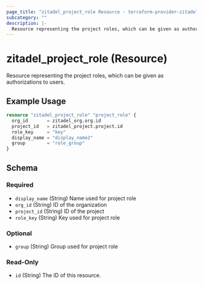 ```yaml
---
page_title: "zitadel_project_role Resource - terraform-provider-zitadel"
subcategory: ""
description: |-
  Resource representing the project roles, which can be given as authorizations to users.
---
```


# zitadel_project_role (Resource)

Resource representing the project roles, which can be given as authorizations to users.

## Example Usage

```terraform
resource "zitadel_project_role" "project_role" {
  org_id       = zitadel_org.org.id
  project_id   = zitadel_project.project.id
  role_key     = "key"
  display_name = "display_name2"
  group        = "role_group"
}
```

<!-- schema generated by tfplugindocs -->
## Schema

### Required

- `display_name` (String) Name used for project role
- `org_id` (String) ID of the organization
- `project_id` (String) ID of the project
- `role_key` (String) Key used for project role

### Optional

- `group` (String) Group used for project role

### Read-Only

- `id` (String) The ID of this resource.